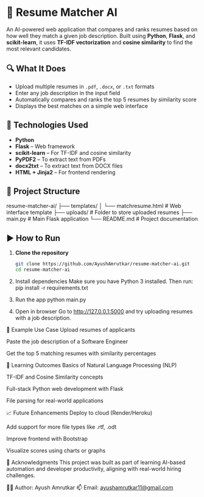 # 🧠 Resume Matcher AI

An AI-powered web application that compares and ranks resumes based on how well they match a given job description. Built using **Python**, **Flask**, and **scikit-learn**, it uses **TF-IDF vectorization** and **cosine similarity** to find the most relevant candidates.

## 🔍 What It Does

- Upload multiple resumes in `.pdf`, `.docx`, or `.txt` formats
- Enter any job description in the input field
- Automatically compares and ranks the top 5 resumes by similarity score
- Displays the best matches on a simple web interface

## 🚀 Technologies Used

- **Python**  
- **Flask** – Web framework  
- **scikit-learn** – For TF-IDF and cosine similarity  
- **PyPDF2** – To extract text from PDFs  
- **docx2txt** – To extract text from DOCX files  
- **HTML + Jinja2** – For frontend rendering

## 📁 Project Structure

resume-matcher-ai/
├── templates/
│ └── matchresume.html # Web interface template
├── uploads/ # Folder to store uploaded resumes
├── main.py # Main Flask application
└── README.md # Project documentation

## ▶️ How to Run

1. **Clone the repository**  
   ```bash
   git clone https://github.com/AyushAmrutkar/resume-matcher-ai.git
   cd resume-matcher-ai
   
2. Install dependencies
   Make sure you have Python 3 installed. Then run:
   pip install -r requirements.txt
   
3. Run the app
   python main.py

4. Open in browser
   Go to http://127.0.0.1:5000 and try uploading resumes with a job description.

📌 Example Use Case
Upload resumes of applicants

Paste the job description of a Software Engineer

Get the top 5 matching resumes with similarity percentages

🌱 Learning Outcomes
Basics of Natural Language Processing (NLP)

TF-IDF and Cosine Similarity concepts

Full-stack Python web development with Flask

File parsing for real-world applications

📈 Future Enhancements
Deploy to cloud (Render/Heroku)

Add support for more file types like .rtf, .odt

Improve frontend with Bootstrap

Visualize scores using charts or graphs

🙌 Acknowledgments
This project was built as part of learning AI-based automation and developer productivity, aligning with real-world hiring challenges.

🧑‍💻 Author: Ayush Amrutkar
📫 Email: ayushamrutkar11@gmail.com   

